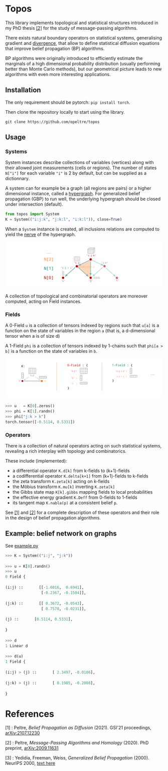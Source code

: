 # Topos

[hypergraph]: https://en.wikipedia.org/wiki/Hypergraph
[nerve]: https://en.wikipedia.org/wiki/Nerve_(category_theory)
[divergence]: https://en.wikipedia.org/wiki/Divergence

This library implements topological and statistical structures 
introduced in my PhD thesis [[2]][phd] for the
study of message-passing algorithms. 

There exists natural boundary operators on statistical systems, 
generalising gradient and [divergence], that allow to 
define statistical diffusion equations 
that improve belief propagation (BP) algorithms. 

BP algorithms were originally introduced to efficiently 
estimate the marginals of a high dimensional probability distribution 
(usually performing better than Monte Carlo methods), 
but our geometrical picture leads to new algorithms with even
more interesting applications. 


## Installation 

The only requirement should be pytorch: `pip install torch`.

Then clone the repository locally to start using the library. 

```
git clone https://github.com/opeltre/topos
```

## Usage 

### Systems 

System instances describe collections of variables (vertices) 
along with their allowed joint measurements (cells or regions). 
The number of states `N["i"]` for each variable `"i"` is 2 by default,
but can be supplied as a dictionnary.

A system can for example be a graph (all regions are pairs) 
or a higher dimensional instance, called a [hypergraph][hypergraph]. 
For generalized belief propagation (GBP) to run well,
the underlying hypergraph should be closed under intersection (default). 

```py
from topos import System
K = System(("i:j:k", "j:k:l", "i:k:l")), close=True)
```

When a `System` instance is created, all inclusions relations 
are computed to yield the [nerve][nerve] of the hypergraph. 

![nerve](assets/img/nerve.png)

A collection of topological and combinatorial operators 
are moreover computed, acting on Field instances. 

### Fields 

A 0-Field `u` is a collection of tensors indexed by regions 
such that `u[a]` is a function on the state of 
variables in the region `a` 
(that is, a d-dimensional tensor when a is of size d)

A 1-Field `phi` is a collection of tensors indexed by 1-chains 
such that `phi[a > b]` is a function on the state of variables in `b`. 

![fields](assets/img/fields.png)

```py
>>> u   = K[0].zeros() 
>>> phi = K[1].randn()
>>> phi["j:k > k"]
torch.tensor([-0.5114, 0.5331])
```

### Operators  

There is a collection of natural operators acting on such
statistical systems, revealing a rich interplay with topology 
and combinatorics. 

These include (implemented):
- a differential operator `K.d[k]` from k-fields to (k+1)-fields
- a codifferential operator `K.delta[k+1]` from (k+1)-fields to k-fields
- the zeta transform `K.zeta[k]` acting on k-fields
- the Möbius transform `K.mu[k]` inverting `K.zeta[k]`
- the Gibbs state map `K[k].gibbs` mapping fields to local probabilities
- the effective energy gradient `K.Deff` from 0-fields to 1-fields
- its tangent map `K.nabla(p)` at a consistent belief `p`. 

See [[1]][gsi21] and [[2]][phd] for a complete description of 
these operators and their role in the design of 
belief propagation algorithms. 

## Example: belief network on graphs

See [example.py](example.py)

```py
>>> K = System(("i:j", "j:k"))

>>> u = K[0].randn()
>>> u
0 Field {

(i:j) ::       [[-1.6016,  0.6941],
                [-0.2367, -0.1504]],

(j:k) ::       [[ 0.3672, -0.0543],
                [ 0.7570, -0.0231]],

(j) ::       [0.5114, 0.5331],

}

>>> d
1 Linear d

>>> d(u)
1 Field {

(i:j) > (j) ::       [ 2.3497, -0.0106],

(j:k) > (j) ::       [ 0.1985, -0.2008],

}
``` 

# References 

[1] : Peltre, _Belief Propagation as Diffusion_ (2021).
GSI'21 proceedings, [arXiv:2107.12230][gsi21]

[2] : Peltre, _Message-Passing Algorithms and Homology_ (2020).
PhD preprint, [arXiv:2009.11631][phd]

[3] : Yedidia, Freeman, Weiss, _Generalized Belief Propagation_ (2000).
NeurIPS 2000, [text here][YFW00]

[gsi21]: https://arxiv.org/abs/2107.12230
[phd]:   https://arxiv.org/abs/2009.11631
[YFW00]: https://https://proceedings.neurips.cc/paper/1832-generalized-belief-propagation.pdf

